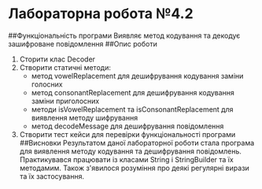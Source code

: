 # Лабораторна робота №4.2
##Функціональність програми
Виявляє метод кодування та декодує зашифроване повідомлення
##Опис роботи
1. Сторити клас Decoder 
2. Створити статичні методи:
   - метод vowelReplacement для дешифрування кодування заміни голосних
   - метод consonantReplacement для дешифрування кодування заміни приголосних
   - методи isVowelReplacement та isConsonantReplacement для виявлення методу шифрування
   - метод decodeMessage для дешифрування повідомлення
3. Створити тест кейси для перевірки функціональності програми
##Висновки
Результатом даної лабораторної роботи стала програма для виявлення методу кодування та дешифрування повідомлень.
Практикувався працювати із класами String і StringBuilder та їх методамим. Також з'явилося розуміння про деякі регулярні вирази та їх застосування.
